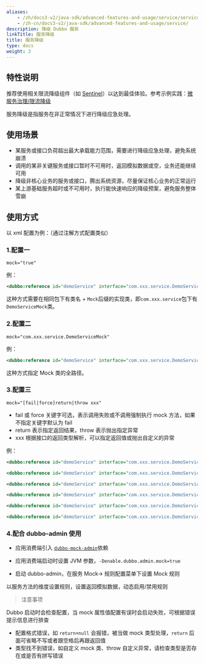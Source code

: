 ```yaml
---
aliases:
    - /zh/docs3-v2/java-sdk/advanced-features-and-usage/service/service-downgrade/
    - /zh-cn/docs3-v2/java-sdk/advanced-features-and-usage/service/
description: 降级 Dubbo 服务
linkTitle: 服务降级
title: 服务降级
type: docs
weight: 3
---
```






## 特性说明
推荐使用相关限流降级组件（如 [Sentinel](https://sentinelguard.io/zh-cn/docs/open-source-framework-integrations.html)）以达到最佳体验。参考示例实践：[微服务治理/限流降级](/zh-cn/overview/tasks/ecosystem/rate-limit/)

服务降级是指服务在非正常情况下进行降级应急处理。

## 使用场景

- 某服务或接口负荷超出最大承载能力范围，需要进行降级应急处理，避免系统崩溃
- 调用的某非关键服务或接口暂时不可用时，返回模拟数据或空，业务还能继续可用
- 降级非核心业务的服务或接口，腾出系统资源，尽量保证核心业务的正常运行
- 某上游基础服务超时或不可用时，执行能快速响应的降级预案，避免服务整体雪崩

## 使用方式

以 xml 配置为例：（通过注解方式配置类似）

### 1.配置一
`mock="true"`

例：
```xml
<dubbo:reference id="demoService" interface="com.xxx.service.DemoService" mock="true" />
```
这种方式需要在相同包下有类名 + `Mock`后缀的实现类，即`com.xxx.service`包下有`DemoServiceMock`类。

### 2.配置二 
`mock="com.xxx.service.DemoServiceMock"`

例：
```xml
<dubbo:reference id="demoService" interface="com.xxx.service.DemoService" mock="com.xxx.service.DemoServiceMock" />
```
这种方式指定 Mock 类的全路径。

### 3.配置三 
`mock="[fail|force]return|throw xxx"`

* fail 或 force 关键字可选，表示调用失败或不调用强制执行 mock 方法，如果不指定关键字默认为 fail
* return 表示指定返回结果，throw 表示抛出指定异常
* xxx 根据接口的返回类型解析，可以指定返回值或抛出自定义的异常

例：
```xml
<dubbo:reference id="demoService" interface="com.xxx.service.DemoService" mock="return" />
```

```xml
<dubbo:reference id="demoService" interface="com.xxx.service.DemoService" mock="return null" />
```

```xml
<dubbo:reference id="demoService" interface="com.xxx.service.DemoService" mock="fail:return aaa" />
```

```xml
<dubbo:reference id="demoService" interface="com.xxx.service.DemoService" mock="force:return true" />
```

```xml
<dubbo:reference id="demoService" interface="com.xxx.service.DemoService" mock="fail:throw" />
```

```xml
<dubbo:reference id="demoService" interface="com.xxx.service.DemoService" mock="force:throw java.lang.NullPointException" />
```

### 4.配合 dubbo-admin 使用

* 应用消费端引入 <a href="https://github.com/apache/dubbo-spi-extensions/tree/master/dubbo-mock-extensions" target="_blank">`dubbo-mock-admin`</a>依赖

* 应用消费端启动时设置 JVM 参数，`-Denable.dubbo.admin.mock=true`

* 启动 dubbo-admin，在服务 Mock-> 规则配置菜单下设置 Mock 规则

以服务方法的维度设置规则，设置返回模拟数据，动态启用/禁用规则


> 注意事项
 
Dubbo 启动时会检查配置，当 mock 属性值配置有误时会启动失败，可根据错误提示信息进行排查

- 配置格式错误，如 `return+null` 会报错，被当做 mock 类型处理，`return` 后面可省略不写或者跟空格后再跟返回值
- 类型找不到错误，如自定义 mock 类、throw 自定义异常，请检查类型是否存在或是否有拼写错误
